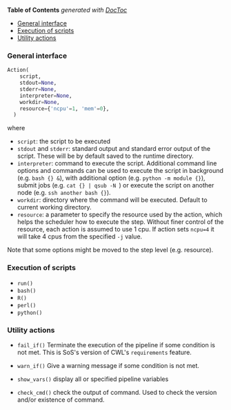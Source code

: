 <!-- START doctoc generated TOC please keep comment here to allow auto update -->
<!-- DON'T EDIT THIS SECTION, INSTEAD RE-RUN doctoc TO UPDATE -->
**Table of Contents**  *generated with [DocToc](https://github.com/thlorenz/doctoc)*

- [General interface](#general-interface)
- [Execution of scripts](#execution-of-scripts)
- [Utility actions](#utility-actions)

<!-- END doctoc generated TOC please keep comment here to allow auto update -->
### General interface

```python
Action(
	script,
	stdout=None,
	stderr=None,
	interpreter=None,
	workdir=None,
	resource={'ncpu'=1, 'mem'=0},
  )
```

where
* `script`: the script to be executed
* `stdout` and `stderr`: standard output and standard error output of the script. These will be by default
   saved to the runtime directory.
* `interpreter`: command to execute the script. Additional command line options and commands can be used
   to execute the script in background (e.g. `bash {} &`), with additional option (e.g. `python -m module {}`),
   submit jobs (e.g. `cat {} | qsub -N `) or execute the script on another node (e.g. `ssh another bash {}`).
* `workdir`: directory where the command will be executed. Default to current working directory.
* `resource`: a parameter to specify the resource used by the action, which helps the scheduler how to 
   execute the step. Without finer control of the resource, each action is assumed to use 1 cpu. If action sets
   `ncpu=4` it will take 4 cpus from the specified `-j` value. 

Note that some options might be moved to the step level (e.g. resource).

### Execution of scripts

* ``run()``
* ``bash()``
* ``R()``
* ``perl()``
* ``python()``

### Utility actions

* ``fail_if()`` Terminate the execution of the pipeline if some condition is not met. This is SoS's version of  CWL's `requirements` feature.

* ``warn_if()`` Give a warning message if some condition is not met.

* ``show_vars()`` display all or specified pipeline variables

* ``check_cmd()`` check the output of command. Used to check the version and/or existence of command.


